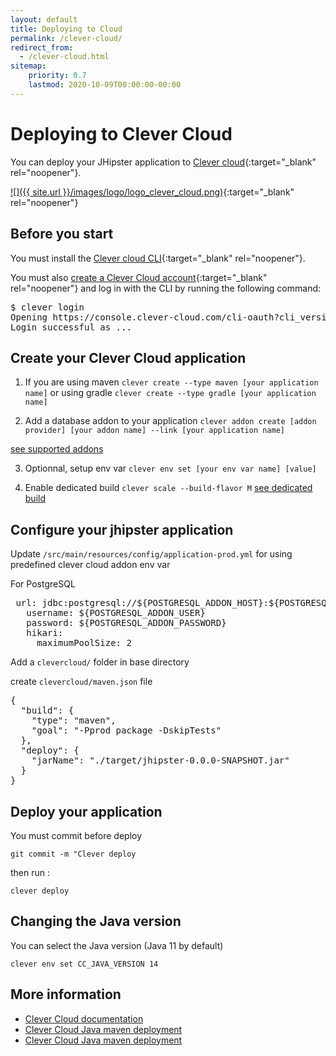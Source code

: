 ```yaml
---
layout: default
title: Deploying to Cloud
permalink: /clever-cloud/
redirect_from:
  - /clever-cloud.html
sitemap:
    priority: 0.7
    lastmod: 2020-10-09T00:00:00-00:00
---
```


# Deploying to Clever Cloud

You can deploy your JHipster application to [Clever cloud](https://www.clever-cloud.com/){:target="_blank" rel="noopener"}.

[![]({{ site.url }}/images/logo/logo_clever_cloud.png)](https://www.clever-cloud.com/){:target="_blank" rel="noopener"}

## Before you start

You must install the [Clever cloud CLI](https://www.clever-cloud.com/doc/clever-tools/getting_started/){:target="_blank" rel="noopener"}.

You must also [create a Clever Cloud account](https://api.clever-cloud.com/v2/sessions/signup){:target="_blank" rel="noopener"} and log in with the CLI by running the following command:

<pre>$ clever login
Opening https://console.clever-cloud.com/cli-oauth?cli_version=2.7.1&cli_token=XXX in your browser to log you in…
Login successful as ...
</pre>


## Create your Clever Cloud application

1. If you are using maven `clever create --type maven [your application name]` or using gradle `clever create --type gradle [your application name]`

2. Add a database addon to your application `clever addon create [addon provider] [your addon name] --link [your application name]`

[see supported addons](https://www.clever-cloud.com/doc/addons/clever-cloud-addons/#available-add-ons)

3. Optionnal, setup env var `clever env set [your env var name] [value]`

4. Enable dedicated build `clever scale --build-flavor M`
[see dedicated build](https://www.clever-cloud.com/doc/admin-console/apps-management/#dedicated-build)


## Configure your jhipster application
Update `/src/main/resources/config/application-prod.yml` for using predefined clever cloud addon env var

For PostgreSQL
<pre>
 url: jdbc:postgresql://${POSTGRESQL_ADDON_HOST}:${POSTGRESQL_ADDON_PORT}/${POSTGRESQL_ADDON_DB}?useUnicode=true&characterEncoding=utf8&useSSL=false
   username: ${POSTGRESQL_ADDON_USER}
   password: ${POSTGRESQL_ADDON_PASSWORD}
   hikari:
     maximumPoolSize: 2
</pre>

Add a `clevercloud/` folder in base directory

create `clevercloud/maven.json` file
<pre>
{
  "build": {
    "type": "maven",
    "goal": "-Pprod package -DskipTests"
  },
  "deploy": {
	"jarName": "./target/jhipster-0.0.0-SNAPSHOT.jar"
  }
}
</pre>

## Deploy your application
You must commit before deploy

`git commit -m "Clever deploy`

then run :

`clever deploy`

## Changing the Java version

You can select the Java version (Java 11 by default)
```
clever env set CC_JAVA_VERSION 14
```

## More information

*   [Clever Cloud documentation](https://www.clever-cloud.com/doc/)
*   [Clever Cloud Java maven deployment](https://www.clever-cloud.com/doc/java/java-maven/)
*   [Clever Cloud Java maven deployment](https://www.clever-cloud.com/doc/java/java-gradle/)